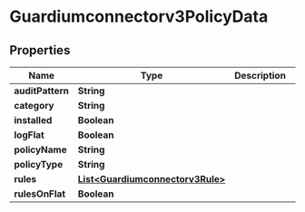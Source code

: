

# Guardiumconnectorv3PolicyData


## Properties

| Name | Type | Description | Notes |
|------------ | ------------- | ------------- | -------------|
|**auditPattern** | **String** |  |  [optional] |
|**category** | **String** |  |  [optional] |
|**installed** | **Boolean** |  |  [optional] |
|**logFlat** | **Boolean** |  |  [optional] |
|**policyName** | **String** |  |  [optional] |
|**policyType** | **String** |  |  [optional] |
|**rules** | [**List&lt;Guardiumconnectorv3Rule&gt;**](Guardiumconnectorv3Rule.md) |  |  [optional] |
|**rulesOnFlat** | **Boolean** |  |  [optional] |



